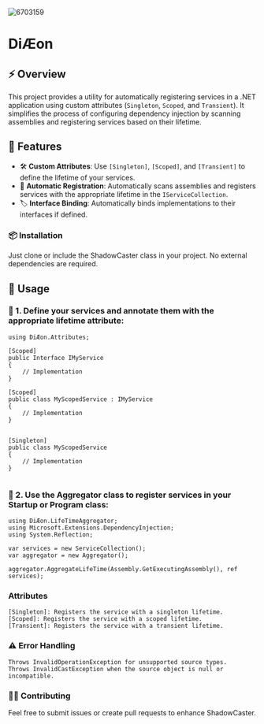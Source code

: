 ![6703159](https://github.com/user-attachments/assets/3480d234-190c-4c78-afe2-1f4c0bd81918)

# DiÆon
## ⚡ Overview
This project provides a utility for automatically registering services in a .NET application using custom attributes (`Singleton`, `Scoped`, and `Transient`). It simplifies the process of configuring dependency injection by scanning assemblies and registering services based on their lifetime.


## 🚀 Features

- 🛠️ **Custom Attributes**: Use `[Singleton]`, `[Scoped]`, and `[Transient]` to define the lifetime of your services.
- 🔄 **Automatic Registration**: Automatically scans assemblies and registers services with the appropriate lifetime in the `IServiceCollection`.
- 🏷️ **Interface Binding**: Automatically binds implementations to their interfaces if defined.


### 📦 Installation
Just clone or include the ShadowCaster class in your project. No external dependencies are required.

## 📖 Usage
### 🔷 1. Define your services and annotate them with the appropriate lifetime attribute:
```
using DiÆon.Attributes;

[Scoped]
public Interface IMyService
{
    // Implementation
}

[Scoped]
public class MyScopedService : IMyService
{
    // Implementation
}


[Singleton]
public class MyScopedService
{
    // Implementation
}


```
### 🔷 2. Use the Aggregator class to register services in your Startup or Program class:
```
using DiÆon.LifeTimeAggregator;
using Microsoft.Extensions.DependencyInjection;
using System.Reflection;

var services = new ServiceCollection();
var aggregator = new Aggregator();

aggregator.AggregateLifeTime(Assembly.GetExecutingAssembly(), ref services);
```
### Attributes
```
[Singleton]: Registers the service with a singleton lifetime.
[Scoped]: Registers the service with a scoped lifetime.
[Transient]: Registers the service with a transient lifetime.
```

### ⚠️ Error Handling
```
Throws InvalidOperationException for unsupported source types.
Throws InvalidCastException when the source object is null or incompatible.
```
### 👨‍💻 Contributing
Feel free to submit issues or create pull requests to enhance ShadowCaster.


